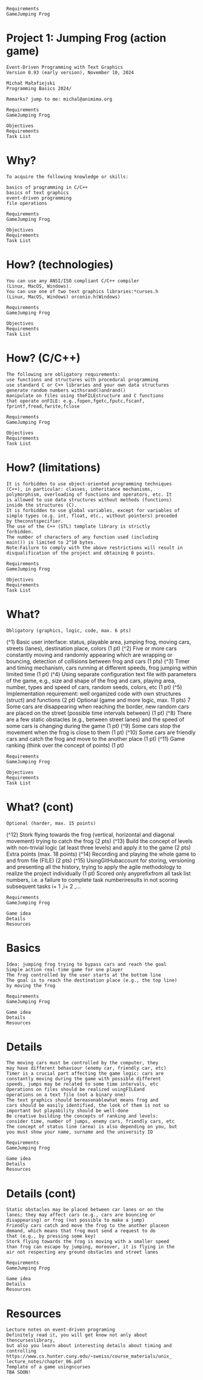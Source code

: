 ```
Requirements
GameJumping Frog
```
# Project 1: Jumping Frog (action game)

```
Event-Driven Programming with Text Graphics
Version 0.93 (early version), November 10, 2024
```
```
Michał Małafiejski
Programming Basics 2024/
```
```
Remarks? jump to me: michal@animima.org
```

```
Requirements
GameJumping Frog
```
```
Objectives
Requirements
Task List
```
# Why?

```
To acquire the following knowledge or skills:
```
```
basics of programming in C/C++
basics of text graphics
event-driven programming
file operations
```

```
Requirements
GameJumping Frog
```
```
Objectives
Requirements
Task List
```
# How? (technologies)

```
You can use any ANSI/ISO compliant C/C++ compiler
(Linux, MacOS, Windows).
You can use one of two text graphics libraries:*curses.h
(Linux, MacOS, Windows) orconio.h(Windows)
```

```
Requirements
GameJumping Frog
```
```
Objectives
Requirements
Task List
```
# How? (C/C++)

```
The following are obligatory requirements:
use functions and structures with procedural programming
use standard C or C++ libraries and your own data structures
generate random numbers withsrand()andrand()
manipulate on files using theFILEstructure and C functions
that operate onFILE: e.g.,fopen,fgetc,fputc,fscanf,
fprintf,fread,fwrite,fclose
```

```
Requirements
GameJumping Frog
```
```
Objectives
Requirements
Task List
```
# How? (limitations)

```
It is forbidden to use object-oriented programming techniques
(C++), in particular: classes, inheritance mechanisms,
polymorphism, overloading of functions and operators, etc. It
is allowed to use data structures without methods (functions)
inside the structures (C).
It is forbidden to use global variables, except for variables of
simple types (e.g. int, float, etc., without pointers) preceded
by theconstspecifier.
The use of the C++ (STL) template library is strictly
forbidden.
The number of characters of any function used (including
main()) is limited to 2^10 bytes.
Note:Failure to comply with the above restrictions will result in
disqualification of the project and obtaining 0 points.
```

```
Requirements
GameJumping Frog
```
```
Objectives
Requirements
Task List
```
# What?

```
Obligatory (graphics, logic, code, max. 6 pts)
```
(^1) Basic user interface: status, playable area, jumping frog, moving cars,
streets (lanes), destination place, colors (1 pt)
(^2) Five or more cars constantly moving and randomly appearing which are
wrapping or bouncing, detection of collisions between frog and cars (1 pts)
(^3) Timer and timing mechanism, cars running at different speeds, frog
jumping within limited time (1 pt)
(^4) Using separate configuration text file with parameters of the game, e.g.,
size and shape of the frog and cars, playing area, number, types and
speed of cars, random seeds, colors, etc (1 pt)
(^5) Implementation requirement: well organized code with own structures
(struct) and functions (2 pt)
Optional (game and more logic, max. 11 pts)
7 Some cars are disappearing when reaching the border, new random cars
are placed on the street (possible time intervals between) (1 pt)
(^8) There are a few static obstacles (e.g., between street lanes) and the speed
of some cars is changing during the game (1 pt)
(^9) Some cars stop the movement when the frog is close to them (1 pt)
(^10) Some cars are friendly cars and catch the frog and move to the another
place (1 pt)
(^11) Game ranking (think over the concept of points) (1 pt)


```
Requirements
GameJumping Frog
```
```
Objectives
Requirements
Task List
```
# What? (cont)

```
Optional (harder, max. 15 points)
```
(^12) Stork flying towards the frog (vertical, horizontal and diagonal movement)
trying to catch the frog (2 pts)
(^13) Build the concept of levels with non-trivial logic (at least three levels) and
apply it to the game (2 pts)
Extra points (max. 18 points)
(^14) Recording and playing the whole game to and from file (FILE) (2 pts)
(^15) UsingGitHubaccount for storing, versioning and presenting all the
history, trying to apply the agile methodology to realize the project
individually (1 pt)
Scored only anyprefixfrom all task list numbers, i.e. a failure to
complete task numberiresults in not scoring subsequent tasks
i+ 1 ,i+ 2 ,...


```
Requirements
GameJumping Frog
```
```
Game idea
Details
Resources
```
# Basics

```
Idea: jumping frog trying to bypass cars and reach the goal
Simple action real-time game for one player
The frog controlled by the user starts at the bottom line
The goal is to reach the destination place (e.g., the top line)
by moving the frog
```

```
Requirements
GameJumping Frog
```
```
Game idea
Details
Resources
```
# Details

```
The moving cars must be controlled by the computer, they
may have different behaviour (enemy car, friendly car, etc)
Timer is a crucial part affecting the game logic: cars are
constantly moving during the game with possible different
speeds, jumps may be related to some time intervals, etc
Operations on files should be realized usingFILEand
operations on a text file (not a binary one)
The text graphics should bereasonablewhat means frog and
cars should be easily identified, the look of them is not so
important but playability should be well-done
Be creative building the concepts of ranking and levels:
consider time, number of jumps, enemy cars, friendly cars, etc
The concept of status line (area) is also depending on you, but
you must show your name, surname and the university ID
```

```
Requirements
GameJumping Frog
```
```
Game idea
Details
Resources
```
# Details (cont)

```
Static obstacles may be placed between car lanes or on the
lanes; they may affect cars (e.g., cars are bouncing or
disappearing) or frog (not possible to make a jump)
Friendly cars catch and move the frog to the another placeon
demand, which means that frog must send a request to do
that (e.g., by pressing some key)
Stork flying towards the frog is moving with a smaller speed
than frog can escape by jumping, moreover, it is flying in the
air not respecting any ground obstacles and street lanes
```

```
Requirements
GameJumping Frog
```
```
Game idea
Details
Resources
```
# Resources

```
Lecture notes on event-driven programing
Definitely read it, you will get know not anly about thencurseslibrary,
but also you learn about interesting details about timing and controlling
https://www.cs.hunter.cuny.edu/~sweiss/course_materials/unix_
lecture_notes/chapter_06.pdf
Template of a game usingncurses
TBA SOON!
```

